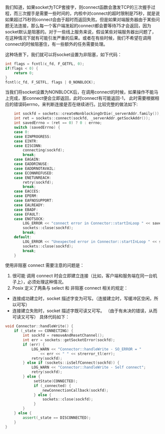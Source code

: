 <!--
author: checkking
date: 2017-03-15
title: 非阻塞socket调用connect
tags: unix
category: unix
status: publish
summary: 非阻塞socket判断connect是否成功的方法
-->
我们知道，如果socket为TCP套接字，则connect函数会激发TCP的三次握手过程，而三次握手是需要一些时间的，内核中对connect的超时限制是75秒，就是说如果超过75秒则connect会由于超时而返回失败。但是如果对端服务器由于某些问题无法连接，那么每一个客户端发起的connect都会要等待75才会返回，因为socket默认是阻塞的。对于一些线上服务来说，假设某些对端服务器出问题了，在这种情况下就有可能引发严重的后果。或者在有些时候，我们不希望在调用connect的时候阻塞住，有一些额外的任务需要处理。

这种场景下，我们就可以将socket设置为非阻塞，如下代码：
```c
int flags = fcntl(c_fd, F_GETFL, 0);
if(flags < 0) {
    return 0;      
}
fcntl(c_fd, F_SETFL, flags | O_NONBLOCK);
```
当我们将socket设置为NONBLOCK后，在调用connect的时候，如果操作不能马上完成，那connect便会立即返回，此时connect有可能返回-1， 此时需要根据相应的错误码errno，来判断连接是否在继续进行。比较完整的做法如下:
```c
    int sockfd = sockets::createNonblockingOrDie(_serverAddr.family());
    int ret = sockets::connect(sockfd, _serverAddr.getSockAddr());
    int savedErrno = (ret == 0) ? 0 : errno;
    switch (savedErrno) {
    case 0:
    case EINPROGRESS:
    case EINTR:
    case EISCONN:
        connecting(sockfd);
        break;
    case EAGAIN:
    case EADDRINUSE:
    case EADDRNOTAVAIL:
    case ECONNREFUSED:
    case ENETUNREACH:
        retry(sockfd);
        break;
    case EACCES:
    case EPERM:
    case EAFNOSUPPORT:
    case EALREADY:
    case EBADF:
    case EFAULT:
    case ENOTSOCK:
        LOG_ERROR << "connect error in Connector::startInLoop " << savedErrno;
        sockets::close(sockfd);
        break;
    default:
        LOG_ERROR << "Unexpected error in Connector::startInLoop " << savedErrno;
        sockets::close(sockfd);
        break;
    }
```
使用非阻塞 connect 需要注意的问题是：
1. 很可能 调用 connect 时会立即建立连接（比如，客户端和服务端在同一台机子上），必须处理这种情况。
2. Posix 定义了两条与 select 和 非阻塞 connect 相关的规定：
- 连接成功建立时，socket 描述字变为可写。（连接建立时，写缓冲区空闲，所以可写）
- 连接建立失败时，socket 描述字既可读又可写。 （由于有未决的错误，从而可读又可写）
具体代码如下：

```cpp
void Connector::handleWrite() {
    if (_state == CONNECTING) {
        int sockfd = removeAndResetChannel();
        int err = sockets::getSocketError(sockfd);
        if (err) {
            LOG_WARN << "Connector::handleWrite - SO_ERROR = "
                << err << " " << strerror_tl(err);
            retry(sockfd);
        } else if (sockets::isSelfConnect(sockfd)) {
            LOG_WARN << "Connector::handleWrite - Self connect";
            retry(sockfd);
        } else {
             setState(CONNECTED);
             if (_connected) {
                _newConnectionCallback(sockfd);
             } else {
                 sockets::close(sockfd);
             }
        }
    } else {
        assert(_state == DISCONNECTED);
    }
}
```
